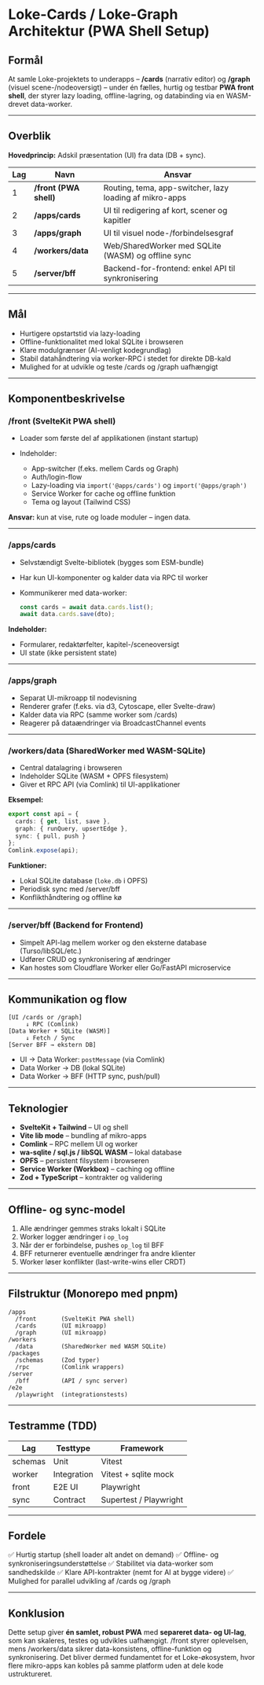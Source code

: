 # Loke-Cards / Loke-Graph Architektur (PWA Shell Setup)

## Formål

At samle Loke-projektets to underapps – **/cards** (narrativ editor) og **/graph** (visuel scene-/nodeoversigt) – under én fælles, hurtig og testbar **PWA front shell**, der styrer lazy loading, offline-lagring, og databinding via en WASM-drevet data-worker.

---

## Overblik

**Hovedprincip:** Adskil præsentation (UI) fra data (DB + sync).

| Lag | Navn                   | Ansvar                                                  |
| --- | ---------------------- | ------------------------------------------------------- |
| 1   | **/front (PWA shell)** | Routing, tema, app-switcher, lazy loading af mikro-apps |
| 2   | **/apps/cards**        | UI til redigering af kort, scener og kapitler           |
| 3   | **/apps/graph**        | UI til visuel node-/forbindelsesgraf                    |
| 4   | **/workers/data**      | Web/SharedWorker med SQLite (WASM) og offline sync      |
| 5   | **/server/bff**        | Backend-for-frontend: enkel API til synkronisering      |

---

## Mål

* Hurtigere opstartstid via lazy-loading
* Offline-funktionalitet med lokal SQLite i browseren
* Klare modulgrænser (AI-venligt kodegrundlag)
* Stabil datahåndtering via worker-RPC i stedet for direkte DB-kald
* Mulighed for at udvikle og teste /cards og /graph uafhængigt

---

## Komponentbeskrivelse

### **/front (SvelteKit PWA shell)**

* Loader som første del af applikationen (instant startup)
* Indeholder:

  * App-switcher (f.eks. mellem Cards og Graph)
  * Auth/login-flow
  * Lazy-loading via `import('@apps/cards')` og `import('@apps/graph')`
  * Service Worker for cache og offline funktion
  * Tema og layout (Tailwind CSS)

**Ansvar:** kun at vise, rute og loade moduler – ingen data.

---

### **/apps/cards**

* Selvstændigt Svelte-bibliotek (bygges som ESM-bundle)
* Har kun UI-komponenter og kalder data via RPC til worker
* Kommunikerer med data-worker:

  ```ts
  const cards = await data.cards.list();
  await data.cards.save(dto);
  ```

**Indeholder:**

* Formularer, redaktørfelter, kapitel-/sceneoversigt
* UI state (ikke persistent state)

---

### **/apps/graph**

* Separat UI-mikroapp til nodevisning
* Renderer grafer (f.eks. via d3, Cytoscape, eller Svelte-draw)
* Kalder data via RPC (samme worker som /cards)
* Reagerer på dataændringer via BroadcastChannel events

---

### **/workers/data** (SharedWorker med WASM-SQLite)

* Central datalagring i browseren
* Indeholder SQLite (WASM + OPFS filesystem)
* Giver et RPC API (via Comlink) til UI-applikationer

**Eksempel:**

```ts
export const api = {
  cards: { get, list, save },
  graph: { runQuery, upsertEdge },
  sync: { pull, push }
};
Comlink.expose(api);
```

**Funktioner:**

* Lokal SQLite database (`loke.db` i OPFS)
* Periodisk sync med /server/bff
* Konflikthåndtering og offline kø

---

### **/server/bff (Backend for Frontend)**

* Simpelt API-lag mellem worker og den eksterne database (Turso/libSQL/etc.)
* Udfører CRUD og synkronisering af ændringer
* Kan hostes som Cloudflare Worker eller Go/FastAPI microservice

---

## Kommunikation og flow

```plaintext
[UI /cards or /graph]
     ↓ RPC (Comlink)
[Data Worker + SQLite (WASM)]
     ↓ Fetch / Sync
[Server BFF → ekstern DB]
```

* UI → Data Worker: `postMessage` (via Comlink)
* Data Worker → DB (lokal SQLite)
* Data Worker → BFF (HTTP sync, push/pull)

---

## Teknologier

* **SvelteKit + Tailwind** – UI og shell
* **Vite lib mode** – bundling af mikro-apps
* **Comlink** – RPC mellem UI og worker
* **wa-sqlite / sql.js / libSQL WASM** – lokal database
* **OPFS** – persistent filsystem i browseren
* **Service Worker (Workbox)** – caching og offline
* **Zod + TypeScript** – kontrakter og validering

---

## Offline- og sync-model

1. Alle ændringer gemmes straks lokalt i SQLite
2. Worker logger ændringer i `op_log`
3. Når der er forbindelse, pushes `op_log` til BFF
4. BFF returnerer eventuelle ændringer fra andre klienter
5. Worker løser konflikter (last-write-wins eller CRDT)

---

## Filstruktur (Monorepo med pnpm)

```
/apps
  /front       (SvelteKit PWA shell)
  /cards       (UI mikroapp)
  /graph       (UI mikroapp)
/workers
  /data        (SharedWorker med WASM SQLite)
/packages
  /schemas     (Zod typer)
  /rpc         (Comlink wrappers)
/server
  /bff         (API / sync server)
/e2e
  /playwright  (integrationstests)
```

---

## Testramme (TDD)

| Lag     | Testtype    | Framework              |
| ------- | ----------- | ---------------------- |
| schemas | Unit        | Vitest                 |
| worker  | Integration | Vitest + sqlite mock   |
| front   | E2E UI      | Playwright             |
| sync    | Contract    | Supertest / Playwright |

---

## Fordele

✅ Hurtig startup (shell loader alt andet on demand)
✅ Offline- og synkroniseringsunderstøttelse
✅ Stabilitet via data-worker som sandhedskilde
✅ Klare API-kontrakter (nemt for AI at bygge videre)
✅ Mulighed for parallel udvikling af /cards og /graph

---

## Konklusion

Dette setup giver **én samlet, robust PWA** med **separeret data- og UI-lag**, som kan skaleres, testes og udvikles uafhængigt. /front styrer oplevelsen, mens /workers/data sikrer data-konsistens, offline-funktion og synkronisering. Det bliver dermed fundamentet for et Loke-økosystem, hvor flere mikro-apps kan kobles på samme platform uden at dele kode ustruktureret.
